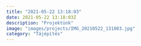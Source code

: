 ```yaml
---
title: "2021-05-22 13:18:03"
date: 2021-05-22 13:18:03Z
description: "Projektünk"
image: "images/projects/IMG_20210522_131803.jpg"
category: "Tájépítés"
---
```


